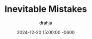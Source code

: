 ---
title: Inevitable Mistakes
description: Insert Descriptive Summary Here
author: drahja
date: 2024-12-20 15:00:00 -0600
categories: [Roleplay, Etiquette & Courtesy]
tags: [roleplay, communication, empathy, honesty, patience, conversation, managing expectations, mental wellbeing, healthy boundaries, boundaries, frustration, mistakes, anxiety, editing, partner focus, character description, writing style, creative flexibility, actorial, directorial, elitist, grammar nazi, chemistry]
pin: false
media_subpath: '/posts/mistakes'
---